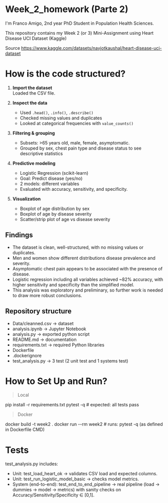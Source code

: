 # Week_2_homework (Parte 2)
I'm Franco Amigo, 2nd year PhD Student in Population Health Sciences.

This repository contains my Week 2 (or 3) Mini-Assignment using  Heart Disease UCI Dataset (Kaggle)

Source https://www.kaggle.com/datasets/navjotkaushal/heart-disease-uci-dataset

# How is the code structured?

1. **Import the dataset**  
   Loaded the CSV file.

2. **Inspect the data**  
   - Used `.head()`, `.info()`, `.describe()`  
   - Checked missing values and duplicates  
   - Looked at categorical frequencies with `value_counts()`

3. **Filtering & grouping**  
   - Subsets: >65 years old, male, female, asymptomatic.
   - Grouped by sex, chest pain type and  disease status to see descriptive statistics 
   
4. **Predictive modeling**  
   - Logistic Regression (scikit-learn)  
   - Goal: Predict disease (yes/no)
   - 2 models: different variables
   - Evaluated with accuracy, sensitivity, and specificity.

5. **Visualization**  
   - Boxplot of age distribution by sex  
   - Boxplot of age by disease severity  
   - Scatter/strip plot of age vs disease severity  


## Findings
- The dataset is clean, well-structured, with no missing values or duplicates.
- Men and women show different distributions disease prevalence and severity.  
- Asymptomatic chest pain appears to be associated with the presence of disease. 
- Logistic regression including all variables achieved ~82% accuracy, with higher sensitivity and specificity than the simplified model.
- This analysis was exploratory and preliminary, so further work is needed to draw more robust conclusions.

## Repository structure
- Data/cleanned.csv -> dataset
- analysis.ipynb -> Jupyter Notebook
- analysis.py -> exported python script
- README.md -> documentation
- requirements.txt -> required Python libraries
- Dockerfile
- .dockerignore 
- test_analysis.py -> 3 test (2 unit test and 1 systems test)

# How to Set Up and Run?
> Local

pip install -r requirements.txt
pytest -q                # expected: all tests pass

>Docker

docker build -t week2 .
docker run --rm week2              # runs: pytest -q (as defined in Dockerfile CMD)

# Tests 
test_analysis.py includes:

- Unit: test_load_heart_ok → validates CSV load and expected columns.
- Unit: test_run_logistic_model_basic → checks model metrics.
- System (end-to-end): test_end_to_end_pipeline → real pipeline (load → dummies → model → metrics) with sanity checks on Accuracy/Sensitivity/Specificity ∈ [0,1].

